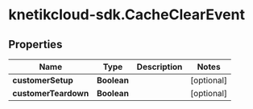 # knetikcloud-sdk.CacheClearEvent

## Properties
Name | Type | Description | Notes
------------ | ------------- | ------------- | -------------
**customerSetup** | **Boolean** |  | [optional] 
**customerTeardown** | **Boolean** |  | [optional] 


